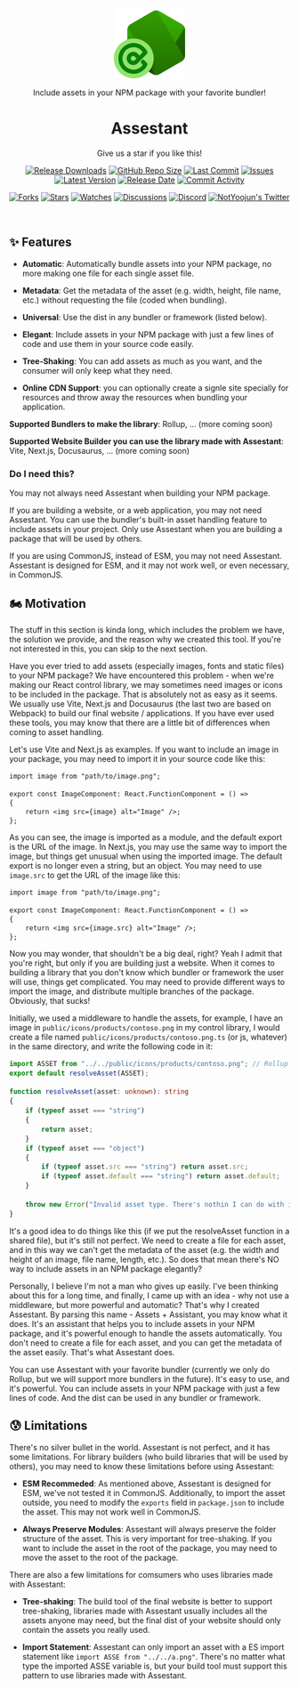 <p align="center">
  <a target="_blank" rel="noopener noreferrer">
    <img width="128" src="https://github.com/iNKORE-NET/.github/blob/main/assets/icons/NodejsLibrary_256w.png?raw=true" alt="iNKORE Logo">
  </a>
</p>

<p align="center">Include assets in your NPM package with your favorite bundler!</p>

<h1 align="center">
  Assestant
</h1>

<p align="center">Give us a star if you like this!</p>

<p align="center">
  <a href="https://github.com/iNKORE-NET/Assestant/releases"><img src="https://img.shields.io/github/downloads/iNKORE-NET/Assestant/total?color=%239F7AEA" alt="Release Downloads"></a>
  <a href="#"><img src="https://img.shields.io/github/repo-size/iNKORE-NET/Assestant?color=6882C4" alt="GitHub Repo Size"></a>
  <a href="#"><img src="https://img.shields.io/github/last-commit/iNKORE-NET/Assestant?color=%23638e66" alt="Last Commit"></a>
  <a href="#"><img src="https://img.shields.io/github/issues/iNKORE-NET/Assestant?color=f76642" alt="Issues"></a>
  <a href="#"><img src="https://img.shields.io/github/v/release/iNKORE-NET/Assestant?color=%4CF4A8B4" alt="Latest Version"></a>
  <a href="#"><img src="https://img.shields.io/github/release-date/iNKORE-NET/Assestant?color=%23b0a3e8" alt="Release Date"></a>
  <a href="https://github.com/iNKORE-NET/Assestant/commits/"><img src="https://img.shields.io/github/commit-activity/m/iNKORE-NET/Assestant" alt="Commit Activity"></a>
</p>

<p align="center">
  <a href="https://github.com/iNKORE-NET/Assestant/network/members"><img src="https://img.shields.io/github/forks/iNKORE-NET/Assestant?style=social" alt="Forks"></a>
  <a href="https://github.com/iNKORE-NET/Assestant/stargazers"><img src="https://img.shields.io/github/stars/iNKORE-NET/Assestant?style=social" alt="Stars"></a>
  <a href="https://github.com/iNKORE-NET/Assestant/watchers"><img src="https://img.shields.io/github/watchers/iNKORE-NET/Assestant?style=social" alt="Watches"></a>
  <a href="https://github.com/iNKORE-NET/Assestant/discussions"><img src="https://img.shields.io/github/discussions/iNKORE-NET/Assestant?style=social" alt="Discussions"></a>
  <a href="https://discord.gg/m6NPNVk4bs"><img src="https://img.shields.io/discord/1092738458805608561?style=social&label=Discord&logo=discord" alt="Discord"></a>
  <a href="https://twitter.com/NotYoojun"><img src="https://img.shields.io/twitter/follow/NotYoojun?style=social&logo=twitter" alt="NotYoojun's Twitter"></a>
</p>

<br>

## ✨ Features

- **Automatic**: Automatically bundle assets into your NPM package, no more making one file for each single asset file.

- **Metadata**: Get the metadata of the asset (e.g. width, height, file name, etc.) without requesting the file (coded when bundling).

- **Universal**: Use the dist in any bundler or framework (listed below).

- **Elegant**: Include assets in your NPM package with just a few lines of code and use them in your source code easily.

- **Tree-Shaking**: You can add assets as much as you want, and the consumer will only keep what they need.

- **Online CDN Support**: you can optionally create a signle site specially for resources and throw away the resources when bundling your application.

**Supported Bundlers to make the library**: Rollup, ... (more coming soon)

**Supported Website Builder you can use the library made with Assestant**: Vite, Next.js, Docusaurus, ... (more coming soon)

### Do I need this?

You may not always need Assestant when building your NPM package.

If you are building a website, or a web application, you may not need Assestant. You can use the bundler's built-in asset handling feature to include assets in your project. Only use Assestant when you are building a package that will be used by others.

If you are using CommonJS, instead of ESM, you may not need Assestant. Assestant is designed for ESM, and it may not work well, or even necessary, in CommonJS.

## 🏍️ Motivation

The stuff in this section is kinda long, which includes the problem we have, the solution we provide, and the reason why we created this tool. If you're not interested in this, you can skip to the next section.

Have you ever tried to add assets (especially images, fonts and static files) to your NPM package? We have encountered this problem - when we're making our React control library, we may sometimes need images or icons to be included in the package. That is absolutely not as easy as it seems. We usually use Vite, Next.js and Docusaurus (the last two are based on Webpack) to build our final website / applications. If you have ever used these tools, you may know that there are a little bit of differences when coming to asset handling.

Let's use Vite and Next.js as examples. If you want to include an image in your package, you may need to import it in your source code like this:

```tsx
import image from "path/to/image.png";

export const ImageComponent: React.FunctionComponent = () => 
{
    return <img src={image} alt="Image" />;
};
```

As you can see, the image is imported as a module, and the default export is the URL of the image. In Next.js, you may use the same way to import the image, but things get unusual when using the imported image. The default export is no longer even a string, but an object. You may need to use `image.src` to get the URL of the image like this:

```tsx
import image from "path/to/image.png";

export const ImageComponent: React.FunctionComponent = () => 
{
    return <img src={image.src} alt="Image" />;
};
```

Now you may wonder, that shouldn't be a big deal, right? Yeah I admit that you're right, but only if you are building just a website. When it comes to building a library that you don't know which bundler or framework the user will use, things get complicated. You may need to provide different ways to import the image, and distribute multiple branches of the package. Obviously, that sucks!

Initially, we used a middleware to handle the assets, for example, I have an image in `public/icons/products/contoso.png` in my control library, I would create a file named `public/icons/products/contoso.png.ts` (or js, whatever) in the same directory, and write the following code in it:

```ts
import ASSET from "../../public/icons/products/contoso.png"; // Rollup can only resolve relative paths
export default resolveAsset(ASSET);

function resolveAsset(asset: unknown): string
{
    if (typeof asset === "string")
    {
        return asset;
    }
    if (typeof asset === "object")
    {
        if (typeof asset.src === "string") return asset.src;
        if (typeof asset.default === "string") return asset.default;
    }

    throw new Error("Invalid asset type. There's nothin I can do with it.");
}
```

It's a good idea to do things like this (if we put the resolveAsset function in a shared file), but it's still not perfect. We need to create a file for each asset, and in this way we can't get the metadata of the asset (e.g. the width and height of an image, file name, length, etc.). So does that mean there's NO way to include assets in an NPM package elegantly?

Personally, I believe I'm not a man who gives up easily. I've been thinking about this for a long time, and finally, I came up with an idea - why not use a middleware, but more powerful and automatic? That's why I created Assestant. By parsing this name - Assets + Assistant, you may know what it does. It's an assistant that helps you to include assets in your NPM package, and it's powerful enough to handle the assets automatically. You don't need to create a file for each asset, and you can get the metadata of the asset easily. That's what Assestant does.

You can use Assestant with your favorite bundler (currently we only do Rollup, but we will support more bundlers in the future). It's easy to use, and it's powerful. You can include assets in your NPM package with just a few lines of code. And the dist can be used in any bundler or framework.

## 😰 Limitations

There's no silver bullet in the world. Assestant is not perfect, and it has some limitations. For library builders (who build libraries that will be used by others), you may need to know these limitations before using Assestant:

- **ESM Recommeded**: As mentioned above, Assestant is designed for ESM, we've not tested it in CommonJS. Additionally, to import the asset outside, you need to modify the `exports` field in `package.json` to include the asset. This may not work well in CommonJS.

- **Always Preserve Modules**: Assestant will always preserve the folder structure of the asset. This is very important for tree-shaking. If you want to include the asset in the root of the package, you may need to move the asset to the root of the package.

There are also a few limitations for comsumers who uses libraries made with Assestant:

- **Tree-shaking**: The build tool of the final website is better to support tree-shaking, libraries made with Assestant usually includes all the assets anyone may need, but the final dist of your website should only contain the assets you really used.

- **Import Statement**: Assestant can only import an asset with a ES import statement like `import ASSE from "../../a.png"`. There's no matter what type the imported ASSE variable is, but your build tool must support this pattern to use libraries made with Assestant.
